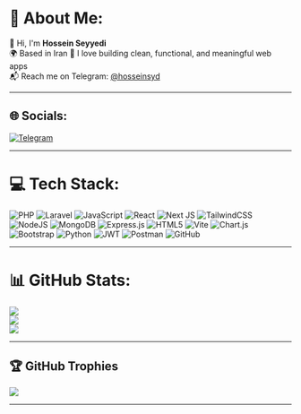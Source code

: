 # 💫 About Me:
👋 Hi, I'm **Hossein Seyyedi**  
🌍 Based in Iran
🚀 I love building clean, functional, and meaningful web apps  
📬 Reach me on Telegram: [@hosseinsyd](https://t.me/hosseinsyd)

---

## 🌐 Socials:
[![Telegram](https://img.shields.io/badge/Telegram-2CA5E0?style=flat-square&logo=telegram&logoColor=white)](https://t.me/hosseinsyd)

---

# 💻 Tech Stack:
![PHP](https://img.shields.io/badge/php-%23777BB4.svg?style=flat-square&logo=php&logoColor=white)
![Laravel](https://img.shields.io/badge/laravel-%23FF2D20.svg?style=flat-square&logo=laravel&logoColor=white)
![JavaScript](https://img.shields.io/badge/javascript-%23323330.svg?style=flat-square&logo=javascript&logoColor=%23F7DF1E)
![React](https://img.shields.io/badge/react-%2320232a.svg?style=flat-square&logo=react&logoColor=%2361DAFB)
![Next JS](https://img.shields.io/badge/Next-black?style=flat-square&logo=next.js&logoColor=white)
![TailwindCSS](https://img.shields.io/badge/tailwindcss-%2338B2AC.svg?style=flat-square&logo=tailwind-css&logoColor=white)
![NodeJS](https://img.shields.io/badge/node.js-6DA55F?style=flat-square&logo=node.js&logoColor=white)
![MongoDB](https://img.shields.io/badge/MongoDB-%234ea94b.svg?style=flat-square&logo=mongodb&logoColor=white)
![Express.js](https://img.shields.io/badge/express.js-%23404d59.svg?style=flat-square&logo=express&logoColor=%2361DAFB)
![HTML5](https://img.shields.io/badge/html5-%23E34F26.svg?style=flat-square&logo=html5&logoColor=white)
![Vite](https://img.shields.io/badge/vite-%23646CFF.svg?style=flat-square&logo=vite&logoColor=white)
![Chart.js](https://img.shields.io/badge/chart.js-F5788D.svg?style=flat-square&logo=chart.js&logoColor=white)
![Bootstrap](https://img.shields.io/badge/bootstrap-%238511FA.svg?style=flat-square&logo=bootstrap&logoColor=white)
![Python](https://img.shields.io/badge/python-3670A0?style=flat-square&logo=python&logoColor=ffdd54)
![JWT](https://img.shields.io/badge/JWT-black?style=flat-square&logo=JSON%20web%20tokens)
![Postman](https://img.shields.io/badge/Postman-FF6C37?style=flat-square&logo=postman&logoColor=white)
![GitHub](https://img.shields.io/badge/github-%23121011.svg?style=flat-square&logo=github&logoColor=white)

---

# 📊 GitHub Stats:
![](https://github-readme-stats.vercel.app/api?username=hosseinsyd&theme=dark&hide_border=true&include_all_commits=true&count_private=true)<br/>
![](https://github-readme-streak-stats.herokuapp.com/?user=hosseinsyd&theme=dark&hide_border=true)<br/>
![](https://github-readme-stats.vercel.app/api/top-langs/?username=hosseinsyd&theme=dark&hide_border=true&layout=compact)

---

## 🏆 GitHub Trophies
![](https://github-profile-trophy.vercel.app/?username=hosseinsyd&theme=dracula&no-frame=true&no-bg=true&margin-w=4)

---

<!-- Proudly customized for Hossein Seyyedi -->

